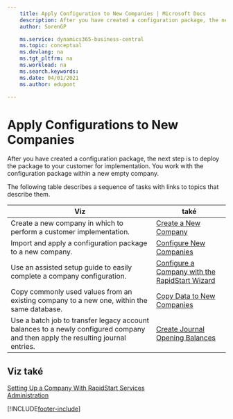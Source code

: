 ```yaml
---
    title: Apply Configuration to New Companies | Microsoft Docs
    description: After you have created a configuration package, the next step is to deploy the package to your customer for implementation. You use the configuration with a new empty company.
    author: SorenGP

    ms.service: dynamics365-business-central
    ms.topic: conceptual
    ms.devlang: na
    ms.tgt_pltfrm: na
    ms.workload: na
    ms.search.keywords:
    ms.date: 04/01/2021
    ms.author: edupont

---
```

# Apply Configurations to New Companies
After you have created a configuration package, the next step is to deploy the package to your customer for implementation. You work with the configuration package within a new empty company.

The following table describes a sequence of tasks with links to topics that describe them.

| **Viz** | **také** |
|------------|-------------|  
| Create a new company in which to perform a customer implementation. | [Create a New Company](admin-how-to-create-a-new-company.md) |
| Import and apply a configuration package to a new company. | [Configure New Companies](admin-how-to-configure-new-companies.md) |
| Use an assisted setup guide to easily complete a company configuration. | [Configure a Company with the RapidStart Wizard](admin-how-to-configure-a-company-with-the-rapidstart-wizard.md) |
| Copy commonly used values from an existing company to a new one, within the same database. | [Copy Data to New Companies](admin-how-to-copy-data-to-new-companies.md) |
| Use a batch job to transfer legacy account balances to a newly configured company and then apply the resulting journal entries. | [Create Journal Opening Balances](admin-how-to-create-journal-opening-balances.md) |

## Viz také
[Setting Up a Company With RapidStart Services](admin-set-up-a-company-with-rapidstart.md)  
[Administration](admin-setup-and-administration.md)


[!INCLUDE[footer-include](includes/footer-banner.md)]